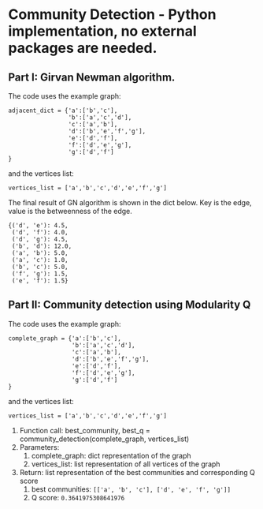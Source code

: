 # Community Detection - Python implementation, no external packages are needed.
## Part I: Girvan Newman algorithm. 

The code uses the example graph: 
```
adjacent_dict = {'a':['b','c'], 
                 'b':['a','c','d'],
                 'c':['a','b'],
                 'd':['b','e','f','g'],
                 'e':['d','f'],
                 'f':['d','e','g'],
                 'g':['d','f']
} 
```

and the vertices list: 

```vertices_list = ['a','b','c','d','e','f','g']```


The final result of GN algorithm is shown in the dict below.
Key is the edge, value is the betweenness of the edge.

```
{('d', 'e'): 4.5,
 ('d', 'f'): 4.0,
 ('d', 'g'): 4.5,
 ('b', 'd'): 12.0,
 ('a', 'b'): 5.0,
 ('a', 'c'): 1.0,
 ('b', 'c'): 5.0,
 ('f', 'g'): 1.5,
 ('e', 'f'): 1.5}
 ```
 ## Part II: Community detection using Modularity Q
 The code uses the example graph: 
```
complete_graph = {'a':['b','c'], 
                  'b':['a','c','d'],
                  'c':['a','b'],
                  'd':['b','e','f','g'],
                  'e':['d','f'],
                  'f':['d','e','g'],
                  'g':['d','f']
} 
```

and the vertices list: 

```vertices_list = ['a','b','c','d','e','f','g']```

1. Function call:  best_community, best_q = community_detection(complete_graph, vertices_list)
2. Parameters: 
   1. complete_graph: dict representation of the graph
   2. vertices_list: list representation of all vertices of the graph
3. Return: list representation of the best communities and corresponding Q score
   1. best communities: ```[['a', 'b', 'c'], ['d', 'e', 'f', 'g']]```
   2. Q score: ```0.3641975308641976```

